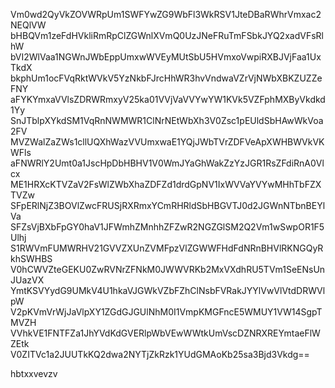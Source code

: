 Vm0wd2QyVkZOVWRpUm1SWFYwZG9WbFl3WkRSV1JteDBaRWhrVmxac2NEQlVW
bHBQVm1zeFdHVkliRmRpClZGWnlXVmQ0UzJNeFRuTmFSbkJYQ2xadVFsRlhW
bVI2WlVaa1NGWnJWbEppUmxwWVEyMUtSbU5HVmxoVwpiRXBJVjFaa1UxTkdX
bkphUm1ocFVqRktWVkV5YzNkbFJrcHhWR3hvVndwaVZrVjNWbXBKZUZZeFNY
aFYKYmxaVVlsZDRWRmxyV25ka01VVjVaVVYwYW1KVk5VZFphMXByVkdkd1Yy
SnJTblpXYkdSM1VqRnNWMWR1ClNrNEtWbXh3V0Zsc1pEUldSbHAwWkVoa2FV
MVZWalZaZWs1cllUQXhWazVVUmxwaE1YQjJWbTVrZDFVeApXWHBWVkVKWFls
aFNWRlY2Umt0a1JscHpDbHBHV1V0WmJYaGhWakZzYzJGR1RsZFdiRnA0Vlcx
ME1HRXcKTVZaV2FsWlZWbXhaZDFZd1drdGpNV1IxWVVaYVYwMHhTbFZXTVZw
SFpERlNjZ3BOVlZwcFRUSjRXRmxYCmRHRldSbHBGVTJ0d2JGWnNTbnBEYlVa
SFZsVjBXbFpGY0haV1JFWmhZMnhhZFZwR2NGZGlSM2Q2Vm1wSwpOR1F5Ulhj
S1RWVmFUMWRHV21GVVZXUnZVMFpzVlZGWWFHdFdNRnBHVlRKNGQyRkhSWHBS
V0hCWVZteGEKU0ZwRVNrZFNkM0JWWVRKb2MxVXdhRU5TVm1SeENsUnJUazVX
YmtKSVYydG9UMkV4U1hkaVJGWkVZbFZhClNsbFVRakJYYlVwVlVtdDRWVlpW
V2pKVmVrWjJaVlpXY1ZGdGJGUlNhM0I1VmpKMGFncE5WMUY1VW14SgpTMVZH
VVhkVE1FNTFZa1JhYVdKdGVERlpWbVEwWWtkUmVscDZNRXREYmtaeFlWZEtk
V0ZITVc1a2JUUTkKQ2dwa2NYTjZkRzk1YUdGMAoKb25sa3Bjd3Vkdg==

hbtxxvevzv